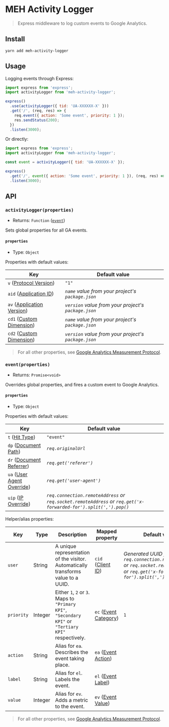 # MEH Activity Logger

> Express middleware to log custom events to Google Analytics.

## Install

```shell
yarn add meh-activity-logger
```

## Usage

Logging events through Express:

```js
import express from 'express';
import activityLogger from 'meh-activity-logger';

express()
  .use(activityLogger({ tid: 'UA-XXXXXX-X' }))
  .get('/', (req, res) => {
    req.event({ action: 'Some event', priority: 1 });
    res.sendStatus(200);
  })
  .listen(3000);
```

Or directly:

```js
import express from 'express';
import activityLogger from 'meh-activity-logger';

const event = activityLogger({ tid: 'UA-XXXXXX-X' });

express()
  .get('/', event({ action: 'Some event', priority: 1 }), (req, res) => res.sendStatus(200))
  .listen(3000);
```

## API

### `activityLogger(properties)`

- Returns: `Function` ([`event`](#eventproperties))

Sets global properties for all GA events.

#### `properties`

- Type: `Object`

Properties with default values:

| Key                                                                                                                  | Default value                                        |
| -------------------------------------------------------------------------------------------------------------------- | ---------------------------------------------------- |
| `v` ([Protocol Version](https://developers.google.com/analytics/devguides/collection/protocol/v1/parameters#v))      | `"1"`                                                |
| `aid` ([Application ID](https://developers.google.com/analytics/devguides/collection/protocol/v1/parameters#aid))    | _`name` value from your project's `package.json`_    |
| `av` ([Application Version](https://developers.google.com/analytics/devguides/collection/protocol/v1/parameters#av)) | _`version` value from your project's `package.json`_ |
| `cd1` ([Custom Dimension](https://developers.google.com/analytics/devguides/collection/protocol/v1/parameters#cd_))  | _`name` value from your project's `package.json`_    |
| `cd2` ([Custom Dimension](https://developers.google.com/analytics/devguides/collection/protocol/v1/parameters#cd_))  | _`version` value from your project's `package.json`_ |

> For all other properties, see [Google Analytics Measurement Protocol](https://developers.google.com/analytics/devguides/collection/protocol/v1/reference).

### `event(properties)`

- Returns: `Promise<void>`

Overrides global properties, and fires a custom event to Google Analytics.

#### `properties`

- Type: `Object`

Properties with default values:

| Key                                                                                                                  | Default value                                                                                                   |
| -------------------------------------------------------------------------------------------------------------------- | --------------------------------------------------------------------------------------------------------------- |
| `t` ([Hit Type](https://developers.google.com/analytics/devguides/collection/protocol/v1/parameters#t))              | `"event"`                                                                                                       |
| `dp` ([Document Path](https://developers.google.com/analytics/devguides/collection/protocol/v1/parameters#dp))       | _`req.originalUrl`_                                                                                             |
| `dr` ([Document Referrer](https://developers.google.com/analytics/devguides/collection/protocol/v1/parameters#dr))   | _`req.get('referer')`_                                                                                          |
| `ua` ([User Agent Override](https://developers.google.com/analytics/devguides/collection/protocol/v1/parameters#ua)) | _`req.get('user-agent')`_                                                                                       |
| `uip` ([IP Override](https://developers.google.com/analytics/devguides/collection/protocol/v1/parameters#uip))       | _`req.connection.remoteAddress` or `req.socket.remoteAddress` or `req.get('x-forwarded-for').split(',').pop()`_ |

Helper/alias properties:

| Key        | Type    | Description                                                                                          | Mapped property                                                                                                 | Default value                                                                                                                       |
| ---------- | ------- | ---------------------------------------------------------------------------------------------------- | --------------------------------------------------------------------------------------------------------------- | ----------------------------------------------------------------------------------------------------------------------------------- |
| `user`     | String  | A unique representation of the visitor. Automatically transforms value to a UUID.                    | `cid` ([Client ID](https://developers.google.com/analytics/devguides/collection/protocol/v1/parameters#cid))    | _Generated UUID from `req.connection.remoteAddress` or `req.socket.remoteAddress` or `req.get('x-forwarded-for').split(',').pop()`_ |
| `priority` | Integer | Either `1`, `2` or `3`. Maps to `"Primary KPI"`, `"Secondary KPI"` or `"Tertiary KPI"` respectively. | `ec` ([Event Category](https://developers.google.com/analytics/devguides/collection/protocol/v1/parameters#ec)) | `1`                                                                                                                                 |
| `action`   | String  | Alias for `ea`. Describes the event taking place.                                                    | `ea` ([Event Action](https://developers.google.com/analytics/devguides/collection/protocol/v1/parameters#ea))   |                                                                                                                                     |
| `label`    | String  | Alias for `el`. Labels the event.                                                                    | `el` ([Event Label](https://developers.google.com/analytics/devguides/collection/protocol/v1/parameters#el))    |                                                                                                                                     |
| `value`    | Integer | Alias for `ev`. Adds a metric to the event.                                                          | `ev` ([Event Value](https://developers.google.com/analytics/devguides/collection/protocol/v1/parameters#ev))    |                                                                                                                                     |

> For all other properties, see [Google Analytics Measurement Protocol](https://developers.google.com/analytics/devguides/collection/protocol/v1/reference).
